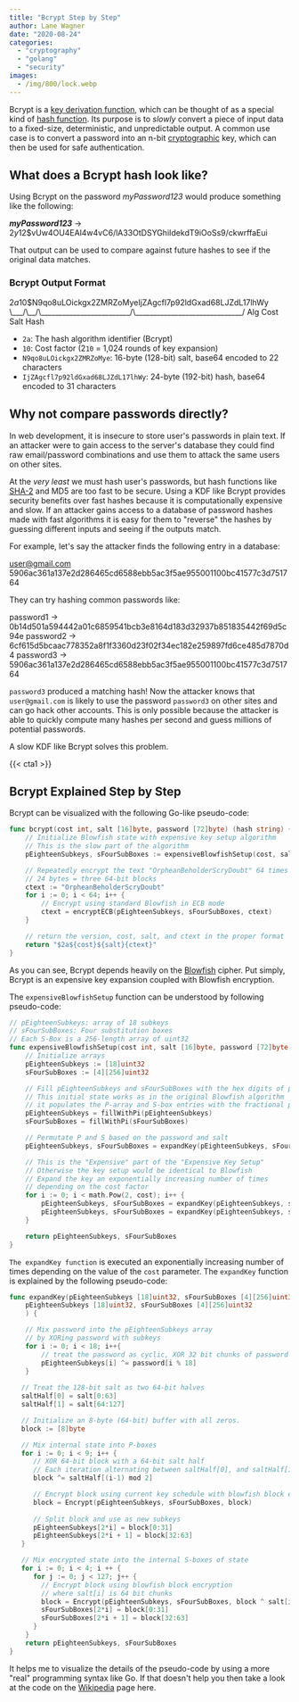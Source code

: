 ```yaml
---
title: "Bcrypt Step by Step"
author: Lane Wagner
date: "2020-08-24"
categories: 
  - "cryptography"
  - "golang"
  - "security"
images:
  - /img/800/lock.webp
---
```


Bcrypt is a [key derivation function](/cryptography/key-derivation-functions/), which can be thought of as a special kind of [hash function](/cryptography/very-basic-intro-to-hash-functions-sha-256-md-5-etc/). Its purpose is to _slowly_ convert a piece of input data to a fixed-size, deterministic, and unpredictable output. A common use case is to convert a password into an n-bit [cryptographic](/cryptography/what-is-cryptography/) key, which can then be used for safe authentication.

## What does a Bcrypt hash look like?

Using Bcrypt on the password _myPassword123_ would produce something like the following:

**_myPassword123_** \->
$2y$12$vUw4OU4EAl4w4vC6/lA33OtDSYGhiIdekdT9iOoSs9/ckwrffaEui

That output can be used to compare against future hashes to see if the original data matches.

### Bcrypt Output Format

$2a$10$N9qo8uLOickgx2ZMRZoMyeIjZAgcfl7p92ldGxad68LJZdL17lhWy
\\\_\_\_/\\\_\_/\\\_\_\_\_\_\_\_\_\_\_\_\_\_\_\_\_\_\_\_\_\_\_\_\_\_/\\\_\_\_\_\_\_\_\_\_\_\_\_\_\_\_\_\_\_\_\_\_\_\_\_\_\_\_\_\_\_/
Alg   Cost                  Salt                                            Hash

- `2a`: The hash algorithm identifier (Bcrypt)
- `10`: Cost factor (2`10` = 1,024 rounds of key expansion)
- `N9qo8uLOickgx2ZMRZoMye`: 16-byte (128-bit) salt, base64 encoded to 22 characters
- `IjZAgcfl7p92ldGxad68LJZdL17lhWy`: 24-byte (192-bit) hash, base64 encoded to 31 characters

## Why not compare passwords directly?

In web development, it is insecure to store user's passwords in plain text. If an attacker were to gain access to the server's database they could find raw email/password combinations and use them to attack the same users on other sites.

At the _very least_ we must hash user's passwords, but hash functions like [SHA-2](/cryptography/how-sha-2-works-step-by-step-sha-256/) and MD5 are too fast to be secure. Using a KDF like Bcrypt provides security benefits over fast hashes because it is computationally expensive and slow. If an attacker gains access to a database of password hashes made with fast algorithms it is easy for them to "reverse" the hashes by guessing different inputs and seeing if the outputs match.

For example, let's say the attacker finds the following entry in a database:

user@gmail.com 5906ac361a137e2d286465cd6588ebb5ac3f5ae955001100bc41577c3d751764

They can try hashing common passwords like:

password1 ->
0b14d501a594442a01c6859541bcb3e8164d183d32937b851835442f69d5c94e
password2 ->
6cf615d5bcaac778352a8f1f3360d23f02f34ec182e259897fd6ce485d7870d4
password3 -> 5906ac361a137e2d286465cd6588ebb5ac3f5ae955001100bc41577c3d751764

  
`password3` produced a matching hash! Now the attacker knows that `user@gmail.com` is likely to use the password `password3` on other sites and can go hack other accounts. This is only possible because the attacker is able to quickly compute many hashes per second and guess millions of potential passwords.

A slow KDF like Bcrypt solves this problem.

{{< cta1 >}}

## Bcrypt Explained Step by Step

Bcrypt can be visualized with the following Go-like pseudo-code:

```go
func bcrypt(cost int, salt [16]byte, password [72]byte) (hash string) {
	// Initialize Blowfish state with expensive key setup algorithm
	// This is the slow part of the algorithm
	pEighteenSubkeys, sFourSubBoxes := expensiveBlowfishSetup(cost, salt, password)

	// Repeatedly encrypt the text "OrpheanBeholderScryDoubt" 64 times
	// 24 bytes = three 64-bit blocks
	ctext := "OrpheanBeholderScryDoubt"
	for i := 0; i < 64; i++ {
		// Encrypt using standard Blowfish in ECB mode
		ctext = encryptECB(pEighteenSubkeys, sFourSubBoxes, ctext)
	}

	// return the version, cost, salt, and ctext in the proper format
	return "$2a${cost}${salt}{ctext}"
}
```

As you can see, Bcrypt depends heavily on the [Blowfish](https://en.wikipedia.org/wiki/Blowfish_(cipher)) cipher. Put simply, Bcrypt is an expensive key expansion coupled with Blowfish encryption.

The `expensiveBlowfishSetup` function can be understood by following pseudo-code:

```go
// pEighteenSubkeys: array of 18 subkeys
// sFourSubBoxes: Four substitution boxes
// Each S-Box is a 256-length array of uint32
func expensiveBlowfishSetup(cost int, salt [16]byte, password [72]byte) (pEighteenSubkeys [18]uint32, sFourSubBoxes [4][256]uint32) {
	// Initialize arrays
	pEighteenSubkeys := [18]uint32
	sFourSubBoxes := [4][256]uint32

	// Fill pEighteenSubkeys and sFourSubBoxes with the hex digits of pi 
	// This initial state works as in the original Blowfish algorithm
	// it populates the P-array and S-box entries with the fractional part of pi in hexadecimal
	pEighteenSubkeys = fillWithPi(pEighteenSubkeys)
	sFourSubBoxes = fillWithPi(sFourSubBoxes)

	// Permutate P and S based on the password and salt
	pEighteenSubkeys, sFourSubBoxes = expandKey(pEighteenSubkeys, sFourSubBoxes, salt, password)

	// This is the "Expensive" part of the "Expensive Key Setup"
	// Otherwise the key setup would be identical to Blowfish
	// Expand the key an exponentially increasing number of times
	// depending on the cost factor
	for i := 0; i < math.Pow(2, cost); i++ {
		pEighteenSubkeys, sFourSubBoxes = expandKey(pEighteenSubkeys, sFourSubBoxes, 0, password)
		pEighteenSubkeys, sFourSubBoxes = expandKey(pEighteenSubkeys, sFourSubBoxes, 0, salt)
	}

	return pEighteenSubkeys, sFourSubBoxes
}
```

`The expandKey function` is executed an exponentially increasing number of times depending on the value of the `cost` parameter. The `expandKey` function is explained by the following pseudo-code:

```go
func expandKey(pEighteenSubkeys [18]uint32, sFourSubBoxes [4][256]uint32, salt [16]byte, password [72]byte) (
	pEighteenSubkeys [18]uint32, sFourSubBoxes [4][256]uint32
	) {

	// Mix password into the pEighteenSubkeys array
	// by XORing password with subkeys
	for i := 0; i < 18; i++{
		// treat the password as cyclic, XOR 32 bit chunks of password with subkeys
		pEighteenSubkeys[i] ^= password[i % 18]
	}
 
   // Treat the 128-bit salt as two 64-bit halves 
   saltHalf[0] = salt[0:63]
   saltHalf[1] = salt[64:127]

   // Initialize an 8-byte (64-bit) buffer with all zeros.
   block := [8]byte

   // Mix internal state into P-boxes   
   for i := 0; i < 9; i++ {
	  // XOR 64-bit block with a 64-bit salt half
	  // Each iteration alternating between saltHalf[0], and saltHalf[1]
      block ^= saltHalf[(i-1) mod 2]

	  // Encrypt block using current key schedule with blowfish block encryption
	  block = Encrypt(pEighteenSubkeys, sFourSubBoxes, block)
	  
	  // Split block and use as new subkeys
      pEighteenSubkeys[2*i] = block[0:31]
	  pEighteenSubkeys[2*i + 1] = block[32:63]
   }

   // Mix encrypted state into the internal S-boxes of state
   for i := 0; i < 4; i ++ {
      for j := 0; j < 127; j++ {
		// Encrypt block using blowfish block encryption
		// where salt[i] is 64 bit chunks
        block = Encrypt(pEighteenSubkeys, sFourSubBoxes, block ^ salt[i])
        sFourSubBoxes[2*i] = block[0:31]
		sFourSubBoxes[2*i + 1] = block[32:63]
	  }
	}
    return pEighteenSubkeys, sFourSubBoxes
}
```

It helps me to visualize the details of the pseudo-code by using a more "real" programming syntax like Go. If that doesn't help you then take a look at the code on the [Wikipedia](https://en.wikipedia.org/wiki/Bcrypt#Algorithm) page here.
